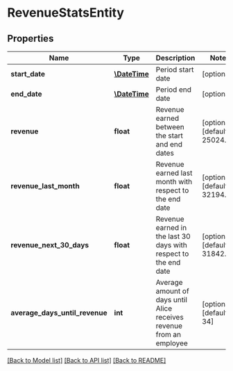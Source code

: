 # RevenueStatsEntity

## Properties
Name | Type | Description | Notes
------------ | ------------- | ------------- | -------------
**start_date** | [**\DateTime**](\DateTime.md) | Period start date | [optional] 
**end_date** | [**\DateTime**](\DateTime.md) | Period end date | [optional] 
**revenue** | **float** | Revenue earned between the start and end dates | [optional] [default to 25024.88]
**revenue_last_month** | **float** | Revenue earned last month with respect to the end date | [optional] [default to 32194.72]
**revenue_next_30_days** | **float** | Revenue earned in the last 30 days with respect to the end date | [optional] [default to 31842.01]
**average_days_until_revenue** | **int** | Average amount of days until Alice receives revenue from an employee | [optional] [default to 34]

[[Back to Model list]](../README.md#documentation-for-models) [[Back to API list]](../README.md#documentation-for-api-endpoints) [[Back to README]](../README.md)

